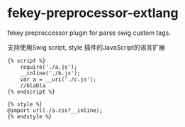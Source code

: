 fekey-preprocessor-extlang
===========================

fekey preproccessor plugin for parse swig custom tags.

支持使用Swig script, style 插件的JavaScript的语言扩展

```tpl
{% script %}
    require('./a.js');
    __inline('./b.js');
    var a = __uri('./c.js');
    //blabla
{% endscript %}

{% style %}
@import url(./a.css?__inline);
{% endstyle %}
```

